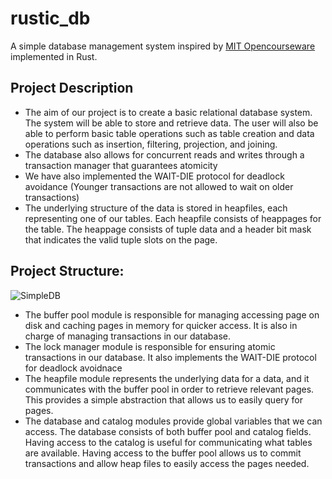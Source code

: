 # rustic_db
A simple database management system inspired by [MIT Opencourseware](https://ocw.mit.edu/courses/6-830-database-systems-fall-2010/) implemented in Rust.

## Project Description
- The aim of our project is to create a basic relational database system. The system will be able to store and retrieve data. The user will also be able to perform basic table operations such as table creation and data operations such as insertion, filtering, projection, and joining.
- The database also allows for concurrent reads and writes through a transaction manager that guarantees atomicity
- We have also implemented the WAIT-DIE protocol for deadlock avoidance (Younger transactions are not allowed to wait on older transactions)
- The underlying structure of the data is stored in heapfiles, each representing one of our tables. Each heapfile consists of heappages for the table. The heappage consists of tuple data and a header bit mask that indicates the valid tuple slots on the page.

## Project Structure:
![SimpleDB](https://github.com/Jeffroyang/rustic_db/assets/82118995/2213c564-6b7c-4b62-99fb-0c298aebdf16)
- The buffer pool module is responsible for managing accessing page on disk and caching pages in memory for quicker access. It is also in charge of managing transactions in our database.
- The lock manager module is responsible for ensuring atomic transactions in our database. It also implements the WAIT-DIE protocol for deadlock avoidnace
- The heapfile module represents the underlying data for a data, and it communicates with the buffer pool in order to retrieve relevant pages. This provides a simple abstraction that allows us to easily query for pages.
- The database and catalog modules provide global variables that we can access. The database consists of both buffer pool and catalog fields. Having access to the catalog is useful for communicating what tables are available. Having access to the buffer pool allows us to commit transactions and allow heap files to easily access the pages needed.

